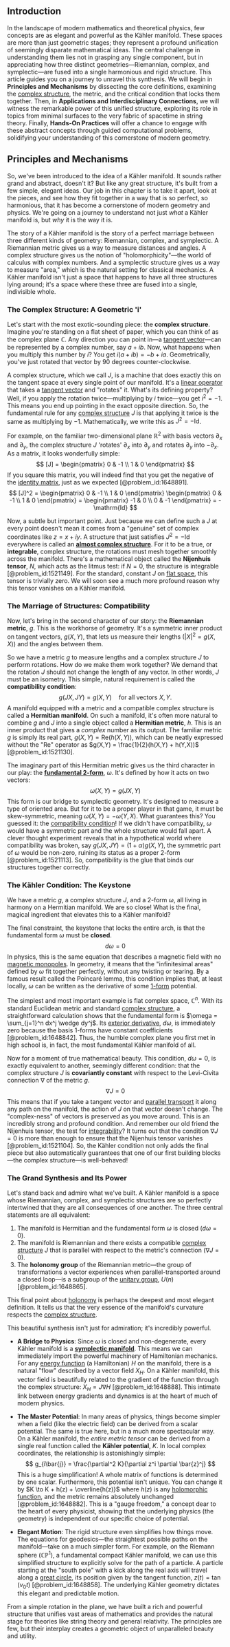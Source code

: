 ## Introduction
In the landscape of modern mathematics and theoretical physics, few concepts are as elegant and powerful as the Kähler manifold. These spaces are more than just geometric stages; they represent a profound unification of seemingly disparate mathematical ideas. The central challenge in understanding them lies not in grasping any single component, but in appreciating how three distinct geometries—Riemannian, complex, and symplectic—are fused into a single harmonious and rigid structure. This article guides you on a journey to unravel this synthesis. We will begin in **Principles and Mechanisms** by dissecting the core definitions, examining the [complex structure](@article_id:268634), the metric, and the critical condition that locks them together. Then, in **Applications and Interdisciplinary Connections**, we will witness the remarkable power of this unified structure, exploring its role in topics from minimal surfaces to the very fabric of spacetime in string theory. Finally, **Hands-On Practices** will offer a chance to engage with these abstract concepts through guided computational problems, solidifying your understanding of this cornerstone of modern geometry.

## Principles and Mechanisms

So, we've been introduced to the idea of a Kähler manifold. It sounds rather grand and abstract, doesn't it? But like any great structure, it's built from a few simple, elegant ideas. Our job in this chapter is to take it apart, look at the pieces, and see how they fit together in a way that is so perfect, so harmonious, that it has become a cornerstone of modern geometry and physics. We're going on a journey to understand not just *what* a Kähler manifold is, but *why* it is the way it is.

The story of a Kähler manifold is the story of a perfect marriage between three different kinds of geometry: Riemannian, complex, and symplectic. A Riemannian metric gives us a way to measure distances and angles. A complex structure gives us the notion of "holomorphicity"—the world of calculus with complex numbers. And a symplectic structure gives us a way to measure "area," which is the natural setting for classical mechanics. A Kähler manifold isn't just a space that happens to have all three structures lying around; it's a space where these three are fused into a single, indivisible whole.

### The Complex Structure: A Geometric 'i'

Let's start with the most exotic-sounding piece: the **complex structure**. Imagine you're standing on a flat sheet of paper, which you can think of as the complex plane $\mathbb{C}$. Any direction you can point in—a [tangent vector](@article_id:264342)—can be represented by a complex number, say $a+ib$. Now, what happens when you multiply this number by $i$? You get $i(a+ib) = -b+ia$. Geometrically, you've just rotated that vector by 90 degrees counter-clockwise.

A complex structure, which we call $J$, is a machine that does exactly this on the tangent space at every single point of our manifold. It's a [linear operator](@article_id:136026) that takes a [tangent vector](@article_id:264342) and "rotates" it. What's its defining property? Well, if you apply the rotation twice—multiplying by $i$ twice—you get $i^2 = -1$. This means you end up pointing in the exact opposite direction. So, the fundamental rule for any [complex structure](@article_id:268634) $J$ is that applying it twice is the same as multiplying by $-1$. Mathematically, we write this as $J^2 = -\mathrm{Id}$.

For example, on the familiar two-dimensional plane $\mathbb{R}^2$ with basis vectors $\partial_x$ and $\partial_y$, the complex structure $J$ 'rotates' $\partial_x$ into $\partial_y$ and rotates $\partial_y$ into $-\partial_x$. As a matrix, it looks wonderfully simple:
$$
[J] = \begin{pmatrix} 0 & -1 \\ 1 & 0 \end{pmatrix}
$$
If you square this matrix, you will indeed find that you get the negative of the [identity matrix](@article_id:156230), just as we expected [@problem_id:1648891].
$$
[J]^2 = \begin{pmatrix} 0 & -1 \\ 1 & 0 \end{pmatrix} \begin{pmatrix} 0 & -1 \\ 1 & 0 \end{pmatrix} = \begin{pmatrix} -1 & 0 \\ 0 & -1 \end{pmatrix} = - \mathrm{Id}
$$

Now, a subtle but important point. Just because we can define such a $J$ at every point doesn't mean it comes from a "genuine" set of complex coordinates like $z = x+iy$. A structure that just satisfies $J^2 = -\mathrm{Id}$ everywhere is called an **[almost complex structure](@article_id:159355)**. For it to be a true, or **integrable**, complex structure, the rotations must mesh together smoothly across the manifold. There's a mathematical object called the **Nijenhuis tensor**, $N$, which acts as the litmus test: if $N=0$, the structure is integrable [@problem_id:1521149]. For the standard, constant $J$ on [flat space](@article_id:204124), this tensor is trivially zero. We will soon see a much more profound reason why this tensor vanishes on a Kähler manifold.

### The Marriage of Structures: Compatibility

Now, let's bring in the second character of our story: the **Riemannian metric**, $g$. This is the workhorse of geometry. It's a symmetric inner product on tangent vectors, $g(X, Y)$, that lets us measure their lengths ($|X|^2 = g(X,X)$) and the angles between them.

So we have a metric $g$ to measure lengths and a complex structure $J$ to perform rotations. How do we make them work together? We demand that the rotation $J$ should not change the length of any vector. In other words, $J$ must be an isometry. This simple, natural requirement is called the **compatibility condition**:
$$
g(JX, JY) = g(X,Y) \quad \text{for all vectors } X, Y.
$$
A manifold equipped with a metric and a compatible complex structure is called a **Hermitian manifold**. On such a manifold, it's often more natural to combine $g$ and $J$ into a single object called a **Hermitian metric**, $h$. This is an inner product that gives a *complex* number as its output. The familiar metric $g$ is simply its real part, $g(X,Y) = \text{Re}(h(X,Y))$, which can be neatly expressed without the "Re" operator as $g(X,Y) = \frac{1}{2}(h(X,Y) + h(Y,X))$ [@problem_id:1521130].

The imaginary part of this Hermitian metric gives us the third character in our play: the **[fundamental 2-form](@article_id:182782)**, $\omega$. It's defined by how it acts on two vectors:
$$
\omega(X, Y) = g(JX, Y)
$$
This form is our bridge to symplectic geometry. It's designed to measure a type of oriented area. But for it to be a proper player in that game, it must be skew-symmetric, meaning $\omega(X,Y) = -\omega(Y,X)$. What guarantees this? You guessed it: the [compatibility condition](@article_id:170608)! If we didn't have compatibility, $\omega$ would have a symmetric part and the whole structure would fall apart. A clever thought experiment reveals that in a hypothetical world where compatibility was broken, say $g(JX, JY) = (1+\alpha)g(X,Y)$, the symmetric part of $\omega$ would be non-zero, ruining its status as a proper 2-form [@problem_id:1521113]. So, compatibility is the glue that binds our structures together correctly.

### The Kähler Condition: The Keystone

We have a metric $g$, a complex structure $J$, and a 2-form $\omega$, all living in harmony on a Hermitian manifold. We are so close! What is the final, magical ingredient that elevates this to a Kähler manifold?

The final constraint, the keystone that locks the entire arch, is that the fundamental form $\omega$ must be **closed**.
$$
d\omega = 0
$$
In physics, this is the same equation that describes a magnetic field with no [magnetic monopoles](@article_id:142323). In geometry, it means that the "infinitesimal areas" defined by $\omega$ fit together perfectly, without any twisting or tearing. By a famous result called the Poincaré lemma, this condition implies that, at least locally, $\omega$ can be written as the derivative of some [1-form](@article_id:275357) potential.

The simplest and most important example is flat complex space, $\mathbb{C}^n$. With its standard Euclidean metric and standard [complex structure](@article_id:268634), a straightforward calculation shows that the fundamental form is $\omega = \sum_{j=1}^n dx^j \wedge dy^j$. Its [exterior derivative](@article_id:161406), $d\omega$, is immediately zero because the basis 1-forms have constant coefficients [@problem_id:1648842]. Thus, the humble complex plane you first met in high school is, in fact, the most fundamental Kähler manifold of all.

Now for a moment of true mathematical beauty. This condition, $d\omega=0$, is exactly equivalent to another, seemingly different condition: that the complex structure $J$ is **covariantly constant** with respect to the Levi-Civita connection $\nabla$ of the metric $g$.
$$
\nabla J = 0
$$
This means that if you take a tangent vector and [parallel transport](@article_id:160177) it along any path on the manifold, the action of $J$ on that vector doesn't change. The "complex-ness" of vectors is preserved as you move around. This is an incredibly strong and profound condition. And remember our old friend the Nijenhuis tensor, the test for [integrability](@article_id:141921)? It turns out that the condition $\nabla J = 0$ is more than enough to ensure that the Nijenhuis tensor vanishes [@problem_id:1521104]. So, the Kähler condition not only adds the final piece but also automatically guarantees that one of our first building blocks—the complex structure—is well-behaved!

### The Grand Synthesis and Its Power

Let's stand back and admire what we've built. A Kähler manifold is a space whose Riemannian, complex, and symplectic structures are so perfectly intertwined that they are all consequences of one another. The three central statements are all equivalent:
1.  The manifold is Hermitian and the fundamental form $\omega$ is closed ($d\omega=0$).
2.  The manifold is Riemannian and there exists a compatible [complex structure](@article_id:268634) $J$ that is parallel with respect to the metric's connection ($\nabla J=0$).
3.  The **holonomy group** of the Riemannian metric—the group of transformations a vector experiences when parallel-transported around a closed loop—is a subgroup of the [unitary group](@article_id:138108), $U(n)$ [@problem_id:1648865].

This final point about [holonomy](@article_id:136557) is perhaps the deepest and most elegant definition. It tells us that the very essence of the manifold's curvature respects the [complex structure](@article_id:268634).

This beautiful synthesis isn't just for admiration; it's incredibly powerful.
*   **A Bridge to Physics**: Since $\omega$ is closed and non-degenerate, every Kähler manifold is a **[symplectic manifold](@article_id:637276)**. This means we can immediately import the powerful machinery of Hamiltonian mechanics. For any [energy function](@article_id:173198) (a Hamiltonian) $H$ on the manifold, there is a natural "flow" described by a vector field $X_H$. On a Kähler manifold, this vector field is beautifully related to the gradient of the function through the complex structure: $X_H = J \nabla H$ [@problem_id:1648888]. This intimate link between energy gradients and dynamics is at the heart of much of modern physics.

*   **The Master Potential**: In many areas of physics, things become simpler when a field (like the electric field) can be derived from a scalar potential. The same is true here, but in a much more spectacular way. On a Kähler manifold, the *entire metric tensor* can be derived from a single real function called the **Kähler potential**, $K$. In local complex coordinates, the relationship is astonishingly simple:
    $$
    g_{i\bar{j}} = \frac{\partial^2 K}{\partial z^i \partial \bar{z}^j}
    $$
    This is a huge simplification! A whole matrix of functions is determined by one scalar. Furthermore, this potential isn't unique. You can change it by $K \to K + h(z) + \overline{h(z)}$ where $h(z)$ is any [holomorphic function](@article_id:163881), and the metric remains absolutely unchanged [@problem_id:1648882]. This is a "gauge freedom," a concept dear to the heart of every physicist, showing that the underlying physics (the geometry) is independent of our specific choice of potential.

*   **Elegant Motion**: The rigid structure even simplifies how things move. The equations for geodesics—the straightest possible paths on the manifold—take on a much simpler form. For example, on the Riemann sphere ($\mathbb{CP}^1$), a fundamental compact Kähler manifold, we can use this simplified structure to explicitly solve for the path of a particle. A particle starting at the "south pole" with a kick along the real axis will travel along a [great circle](@article_id:268476), its position given by the tangent function, $z(t) = \tan(v_0 t)$ [@problem_id:1648858]. The underlying Kähler geometry dictates this elegant and predictable motion.

From a simple rotation in the plane, we have built a rich and powerful structure that unifies vast areas of mathematics and provides the natural stage for theories like string theory and general relativity. The principles are few, but their interplay creates a geometric object of unparalleled beauty and utility.